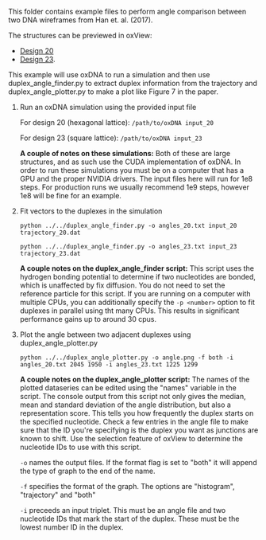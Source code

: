 This folder contains example files to perform angle comparison between two DNA wireframes from Han et. al. (2017). 

The structures can be previewed in oxView:
 * [Design 20](https://sulcgroup.github.io/oxdna-viewer/?configuration=https%3A%2F%2Fraw.githubusercontent.com%2Fsulcgroup%2Foxdna_analysis_tools%2Fmaster%2Fpaper_examples%2Fangles%2F20.dat&topology=https%3A%2F%2Fraw.githubusercontent.com%2Fsulcgroup%2Foxdna_analysis_tools%2Fmaster%2Fpaper_examples%2Fangles%2F20.top)
 * [Design 23](https://sulcgroup.github.io/oxdna-viewer/?configuration=https%3A%2F%2Fraw.githubusercontent.com%2Fsulcgroup%2Foxdna_analysis_tools%2Fmaster%2Fpaper_examples%2Fangles%2F23.dat&topology=https%3A%2F%2Fraw.githubusercontent.com%2Fsulcgroup%2Foxdna_analysis_tools%2Fmaster%2Fpaper_examples%2Fangles%2F23.top).

This example will use oxDNA to run a simulation and then use duplex_angle_finder.py to extract duplex information from the trajectory and duplex_angle_plotter.py to make a plot like Figure 7 in the paper.

1. Run an oxDNA simulation using the provided input file
   
   For design 20 (hexagonal lattice):
   `/path/to/oxDNA input_20`

   For design 23 (square lattice):
   `/path/to/oxDNA input_23`

   **A couple of notes on these simulations:** Both of these are large structures, and as such use the CUDA implementation of oxDNA.  In order to run these simulations you must be on a computer that has a GPU and the proper NVIDIA drivers. The input files here will run for 1e8 steps. For production runs we usually recommend 1e9 steps, however 1e8 will be fine for an example.

2. Fit vectors to the duplexes in the simulation

   `python ../../duplex_angle_finder.py -o angles_20.txt input_20 trajectory_20.dat`
   
   `python ../../duplex_angle_finder.py -o angles_23.txt input_23 trajectory_23.dat`

   **A couple notes on the duplex_angle_finder script:** This script uses the hydrogen bonding potential to determine if two nucleotides are bonded, which is unaffected by fix diffusion. You do not need to set the reference particle for this script. If you are running on a computer with multiple CPUs, you can additionally specify the `-p <number>` option to fit duplexes in parallel using tht many CPUs.  This results in significant performance gains up to around 30 cpus.

4. Plot the angle between two adjacent duplexes using duplex_angle_plotter.py

   `python ../../duplex_angle_plotter.py -o angle.png -f both -i angles_20.txt 2045 1950 -i angles_23.txt 1225 1299`

   **A couple notes on the duplex_angle_plotter script:**
     The names of the plotted dataseries can be edited using the "names" variable in the script.
     The console output from this script not only gives the median, mean and standard deviation of the angle distribution, but also a representation score.  This tells you how frequently the duplex starts on the specified nucleotide.  Check a few entries in the angle file to make sure that the ID you're specifying is the duplex you want as junctions are known to shift.
     Use the selection feature of oxView to determine the nucleotide IDs to use with this script.
     
     `-o` names the output files.  If the format flag is set to "both" it will append the type of graph to the end of the name.
     
     `-f` specifies the format of the graph.  The options are "histogram", "trajectory" and "both"
     
     `-i` preceeds an input triplet.  This must be an angle file and two nucleotide IDs that mark the start of the duplex.  These must be the lowest number ID in the duplex.
